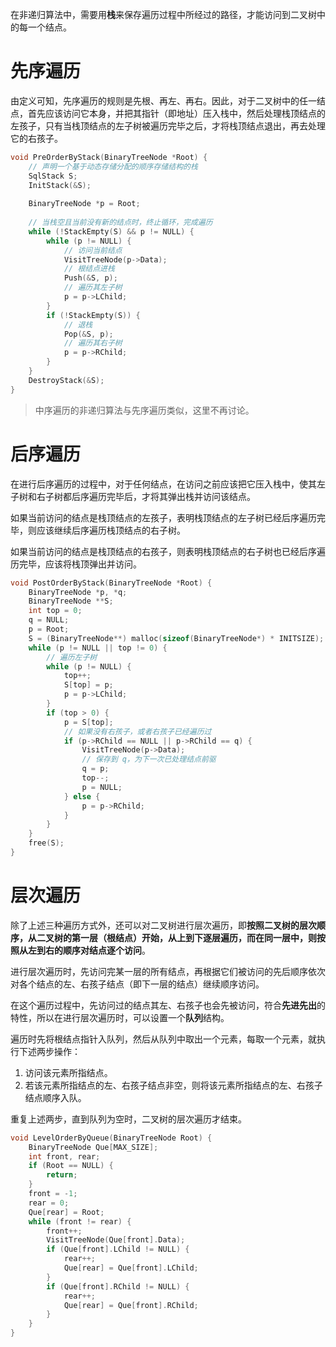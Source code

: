 在非递归算法中，需要用**栈**来保存遍历过程中所经过的路径，才能访问到二叉树中的每一个结点。

# 先序遍历

由定义可知，先序遍历的规则是先根、再左、再右。因此，对于二叉树中的任一结点，首先应该访问它本身，并把其指针（即地址）压入栈中，然后处理栈顶结点的左孩子，只有当栈顶结点的左子树被遍历完毕之后，才将栈顶结点退出，再去处理它的右孩子。

```c
void PreOrderByStack(BinaryTreeNode *Root) {
    // 声明一个基于动态存储分配的顺序存储结构的栈
    SqlStack S;
    InitStack(&S);
    
    BinaryTreeNode *p = Root;
    
    // 当栈空且当前没有新的结点时，终止循环，完成遍历
    while (!StackEmpty(S) && p != NULL) {
        while (p != NULL) {
            // 访问当前结点
            VisitTreeNode(p->Data);
            // 根结点进栈
            Push(&S, p);
            // 遍历其左子树
            p = p->LChild;
        }
        if (!StackEmpty(S)) {
            // 退栈
            Pop(&S, p);
            // 遍历其右子树
            p = p->RChild;
        }
    }
    DestroyStack(&S);
}
```

> 中序遍历的非递归算法与先序遍历类似，这里不再讨论。
>

# 后序遍历

在进行后序遍历的过程中，对于任何结点，在访问之前应该把它压入栈中，使其左子树和右子树都后序遍历完毕后，才将其弹出栈并访问该结点。

如果当前访问的结点是栈顶结点的左孩子，表明栈顶结点的左子树已经后序遍历完毕，则应该继续后序遍历栈顶结点的右子树。

如果当前访问的结点是栈顶结点的右孩子，则表明栈顶结点的右子树也已经后序遍历完毕，应该将栈顶弹出并访问。

```c
void PostOrderByStack(BinaryTreeNode *Root) {
    BinaryTreeNode *p, *q;
    BinaryTreeNode **S;
    int top = 0;
    q = NULL;
    p = Root;
    S = (BinaryTreeNode**) malloc(sizeof(BinaryTreeNode*) * INITSIZE);
    while (p != NULL || top != 0) {
        // 遍历左子树
        while (p != NULL) {
            top++;
            S[top] = p;
            p = p->LChild;
        }
        if (top > 0) {
            p = S[top];
            // 如果没有右孩子，或者右孩子已经遍历过
            if (p->RChild == NULL || p->RChild == q) {
                VisitTreeNode(p->Data);
                // 保存到 q，为下一次已处理结点前驱
                q = p;
                top--;
                p = NULL;
            } else {
                p = p->RChild;
            }
        }
    }
    free(S);
}
```

# 层次遍历

除了上述三种遍历方式外，还可以对二叉树进行层次遍历，即**按照二叉树的层次顺序，从二叉树的第一层（根结点）开始，从上到下逐层遍历，而在同一层中，则按照从左到右的顺序对结点逐个访问**。

进行层次遍历时，先访问完某一层的所有结点，再根据它们被访问的先后顺序依次对各个结点的左、右孩子结点（即下一层的结点）继续顺序访问。

在这个遍历过程中，先访问过的结点其左、右孩子也会先被访问，符合**先进先出**的特性，所以在进行层次遍历时，可以设置一个**队列**结构。

遍历时先将根结点指针入队列，然后从队列中取出一个元素，每取一个元素，就执行下述两步操作：

1. 访问该元素所指结点。
2. 若该元素所指结点的左、右孩子结点非空，则将该元素所指结点的左、右孩子结点顺序入队。

重复上述两步，直到队列为空时，二叉树的层次遍历才结束。

```c
void LevelOrderByQueue(BinaryTreeNode Root) {
    BinaryTreeNode Que[MAX_SIZE];
    int front, rear;
    if (Root == NULL) {
        return;
    }
    front = -1;
    rear = 0;
    Que[rear] = Root;
    while (front != rear) {
        front++;
        VisitTreeNode(Que[front].Data);
        if (Que[front].LChild != NULL) {
            rear++;
            Que[rear] = Que[front].LChild;
        }
        if (Que[front].RChild != NULL) {
            rear++;
            Que[rear] = Que[front].RChild;
        }
    }
}
```
